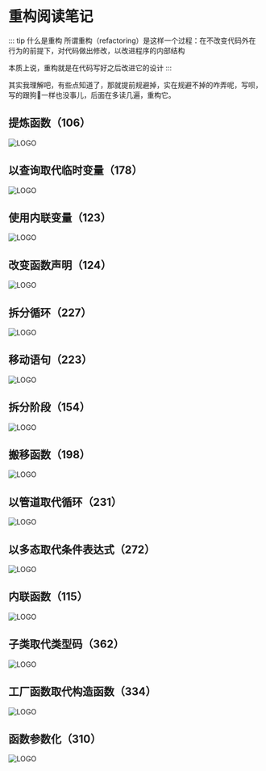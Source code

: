 # 重构阅读笔记


::: tip 什么是重构
所谓重构（refactoring）是这样一个过程：在不改变代码外在行为的前提下，对代码做出修改，以改进程序的内部结构

本质上说，重构就是在代码写好之后改进它的设计
:::



其实我理解吧，有些点知道了，那就提前规避掉，实在规避不掉的咋弄呢，写呗，写的跟狗💩一样也没事儿，后面在多读几遍，重构它。

## 提炼函数（106）

![LOGO](/public/image/refactoring/ExtractFunction.png)

## 以查询取代临时变量（178）

![LOGO](/public/image/refactoring/ReplaceTempWithQuery.png)

## 使用内联变量（123）

![LOGO](/public/image/refactoring/InlineVariable.png)

## 改变函数声明（124）

![LOGO](/public/image/refactoring/ChangeFunctionDeclaration.png)

## 拆分循环（227）

![LOGO](/public/image/refactoring/SplitLoop.png)

## 移动语句（223）

![LOGO](/public/image/refactoring/SlideStatements.png)

## 拆分阶段（154）

![LOGO](/public/image/refactoring/SplitPhase.png)

## 搬移函数（198）

![LOGO](/public/image/refactoring/MoveFucntion.png)

## 以管道取代循环（231）

![LOGO](/public/image/refactoring/ReplaceLoopWithPipeline.png)


## 以多态取代条件表达式（272）

![LOGO](/public/image/refactoring/ReplaceConditionalWithPolymorphism.png)


## 内联函数（115）

![LOGO](/public/image/refactoring/InlineFunction.png)


## 子类取代类型码（362）


![LOGO](/public/image/refactoring/ReplaceTypeCodeWithSubclasses.png)


## 工厂函数取代构造函数（334）

![LOGO](/public/image/refactoring/ReplaceConstructorWithFactoryFunction.png)

## 函数参数化（310）

![LOGO](/public/image/refactoring/ParameterizeFunction.png)
